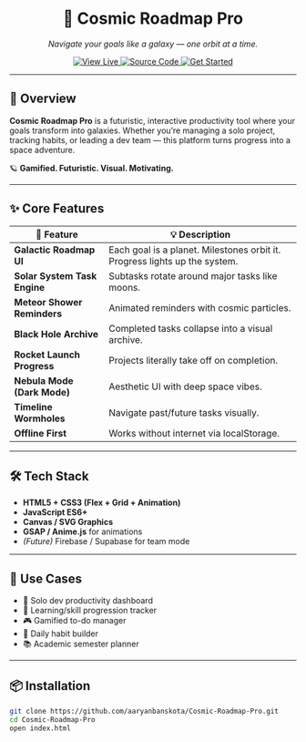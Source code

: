 <!-- Cosmic Roadmap Pro README -->

<h1 align="center">🌌 Cosmic Roadmap Pro</h1>

<p align="center">
  <i>Navigate your goals like a galaxy — one orbit at a time.</i>
</p>

<p align="center">
  <a href="https://aaryanbanskota.github.io/Cosmic-Roadmap-Pro/" target="_blank">
    <img alt="View Live" src="https://img.shields.io/badge/🚀 View Live-black?style=for-the-badge&logo=github&logoColor=white" />
  </a>
  <a href="https://github.com/aaryanbanskota/Cosmic-Roadmap-Pro" target="_blank">
    <img alt="Source Code" src="https://img.shields.io/badge/🛠️ Source Code-2B2D42?style=for-the-badge&logo=github&logoColor=white" />
  </a>
  <a href="#-installation">
    <img alt="Get Started" src="https://img.shields.io/badge/⚡ Get Started-F72585?style=for-the-badge" />
  </a>
</p>

---

## 🚀 Overview

**Cosmic Roadmap Pro** is a futuristic, interactive productivity tool where your goals transform into galaxies. Whether you’re managing a solo project, tracking habits, or leading a dev team — this platform turns progress into a space adventure.

🪐 **Gamified. Futuristic. Visual. Motivating.**

---

## ✨ Core Features

| 🌟 Feature | 💡 Description |
|-----------|----------------|
| **Galactic Roadmap UI** | Each goal is a planet. Milestones orbit it. Progress lights up the system. |
| **Solar System Task Engine** | Subtasks rotate around major tasks like moons. |
| **Meteor Shower Reminders** | Animated reminders with cosmic particles. |
| **Black Hole Archive** | Completed tasks collapse into a visual archive. |
| **Rocket Launch Progress** | Projects literally take off on completion. |
| **Nebula Mode (Dark Mode)** | Aesthetic UI with deep space vibes. |
| **Timeline Wormholes** | Navigate past/future tasks visually. |
| **Offline First** | Works without internet via localStorage. |

---

## 🛠️ Tech Stack

- **HTML5 + CSS3 (Flex + Grid + Animation)**
- **JavaScript ES6+**
- **Canvas / SVG Graphics**
- **GSAP / Anime.js** for animations
- *(Future)* Firebase / Supabase for team mode

---

## 🎯 Use Cases

- 🚀 Solo dev productivity dashboard  
- 📆 Learning/skill progression tracker  
- 🎮 Gamified to-do manager  
- 🌱 Daily habit builder  
- 📚 Academic semester planner  

---

## 📦 Installation

```bash
git clone https://github.com/aaryanbanskota/Cosmic-Roadmap-Pro.git
cd Cosmic-Roadmap-Pro
open index.html
